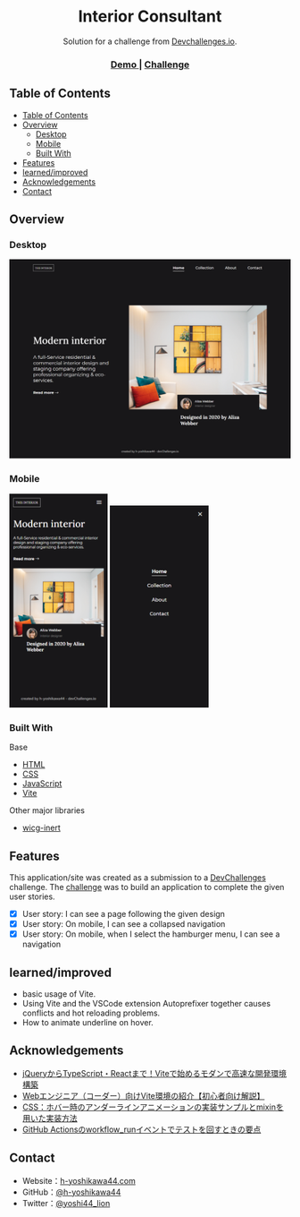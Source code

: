 <!-- Please update value in the {}  -->

<h1 align="center">Interior Consultant</h1>

<div align="center">
   Solution for a challenge from  <a href="http://devchallenges.io" target="_blank">Devchallenges.io</a>.
</div>

<div align="center">
  <h3>
    <a href="https://h-yoshikawa44.github.io/ch-interior-consultant/">
      Demo
    </a>
    <span> | </span>
    <!-- <a href="https://{your-url-to-the-solution}">
      Solution
    </a>
    <span> | </span> -->
    <a href="https://devchallenges.io/challenges/Jymh2b2FyebRTUljkNcb">
      Challenge
    </a>
  </h3>
</div>

<!-- TABLE OF CONTENTS -->

## Table of Contents

- [Table of Contents](#table-of-contents)
- [Overview](#overview)
  - [Desktop](#desktop)
  - [Mobile](#mobile)
  - [Built With](#built-with)
- [Features](#features)
- [learned/improved](#learnedimproved)
- [Acknowledgements](#acknowledgements)
- [Contact](#contact)

<!-- OVERVIEW -->

## Overview

### Desktop

![overview - desktop](/screenshots/desktop.png)

### Mobile

<img src="/screenshots/mobile.png" alt="overview - mobile" width="35%">

<img src="/screenshots/mobile-menu.png" alt="overview - mobile menu" width="35%">

### Built With

<!-- This section should list any major frameworks that you built your project using. Here are a few examples.-->

Base
- [HTML](https://developer.mozilla.org/ja/docs/Web/HTML)
- [CSS](https://developer.mozilla.org/ja/docs/Web/CSS)
- [JavaScript](https://developer.mozilla.org/ja/docs/Web/JavaScript)
- [Vite](https://ja.vitejs.dev/)

Other major libraries
- [wicg-inert](https://github.com/WICG/inert)

## Features

<!-- List the features of your application or follow the template. Don't share the figma file here :) -->

This application/site was created as a submission to a [DevChallenges](https://devchallenges.io/challenges) challenge. The [challenge](https://devchallenges.io/challenges/Jymh2b2FyebRTUljkNcb) was to build an application to complete the given user stories.

- [x] User story: I can see a page following the given design
- [x] User story: On mobile, I can see a collapsed navigation
- [x] User story: On mobile, when I select the hamburger menu, I can see a navigation

## learned/improved

- basic usage of Vite.
- Using Vite and the VSCode extension Autoprefixer together causes conflicts and hot reloading problems.
- How to animate underline on hover.

## Acknowledgements

<!-- This section should list any articles or add-ons/plugins that helps you to complete the project. This is optional but it will help you in the future. For exmpale -->

- [jQueryからTypeScript・Reactまで！Viteで始めるモダンで高速な開発環境構築](https://ics.media/entry/210708/)
- [Webエンジニア（コーダー）向けVite環境の紹介【初心者向け解説】](https://flex-box.net/vite-for-coder/)
- [CSS：ホバー時のアンダーラインアニメーションの実装サンプルとmixinを用いた実装方法](https://www.nxworld.net/css-hover-underline-animation-examples-and-sass-mixin.html)
- [GitHub Actionsのworkflow_runイベントでテストを回すときの要点](https://blog.kengo-toda.jp/entry/2021/07/06/222400)

## Contact

- Website：[h-yoshikawa44.com](https://h-yoshikawa44.com)
- GitHub：[@h-yoshikawa44](https://github.com/h-yoshikawa44)
- Twitter：[@yoshi44_lion](https://twitter.com/yoshi44_lion)
